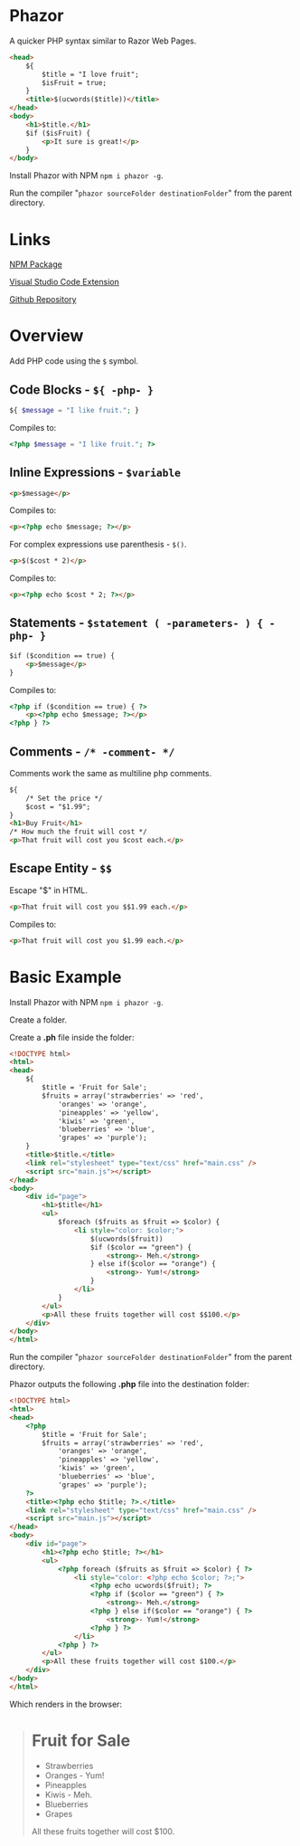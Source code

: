 # Phazor

A quicker PHP syntax similar to Razor Web Pages.

```html
<head>
    ${
        $title = "I love fruit";
        $isFruit = true;
    }
    <title>$(ucwords($title))</title>
</head>
<body>
    <h1>$title.</h1>
    $if ($isFruit) {
        <p>It sure is great!</p>
    }
</body>
```

Install Phazor with NPM ```npm i phazor -g```.

Run the compiler "```phazor sourceFolder destinationFolder```" from the parent directory.

# Links

[NPM Package](https://www.npmjs.com/package/phazor)

[Visual Studio Code Extension](https://marketplace.visualstudio.com/items?itemName=Slulego.phazor)

[Github Repository](https://github.com/Slulego/Phazor)

# Overview

Add PHP code using the `$` symbol.

## Code Blocks - `${ -php- }`

```php
${ $message = "I like fruit."; }
```

Compiles to:
```php
<?php $message = "I like fruit."; ?>
```

## Inline Expressions - `$variable`

```html
<p>$message</p>
```

Compiles to:
```html
<p><?php echo $message; ?></p>
```

For complex expressions use parenthesis - `$()`.

```html
<p>$($cost * 2)</p>
```

Compiles to:
```html
<p><?php echo $cost * 2; ?></p>
```


## Statements - `$statement ( -parameters- ) { -php- }`

```html
$if ($condition == true) {
    <p>$message</p>
}
```

Compiles to:
```html
<?php if ($condition == true) { ?>
    <p><?php echo $message; ?></p>
<?php } ?>
```

## Comments - `/* -comment- */`

Comments work the same as multiline php comments.

```html
${
    /* Set the price */
    $cost = "$1.99";
}
<h1>Buy Fruit</h1>
/* How much the fruit will cost */
<p>That fruit will cost you $cost each.</p>
```

## Escape Entity - `$$`
Escape "$" in HTML.

```html
<p>That fruit will cost you $$1.99 each.</p>
```

Compiles to:
```html
<p>That fruit will cost you $1.99 each.</p>
```

# Basic Example

Install Phazor with NPM `npm i phazor -g`.

Create a folder.

Create a **.ph** file inside the folder:

```html
<!DOCTYPE html>
<html>
<head>
    ${
        $title = 'Fruit for Sale';
        $fruits = array('strawberries' => 'red',
            'oranges' => 'orange',
            'pineapples' => 'yellow',
            'kiwis' => 'green',
            'blueberries' => 'blue',
            'grapes' => 'purple');
    }
    <title>$title.</title>
    <link rel="stylesheet" type="text/css" href="main.css" />
    <script src="main.js"></script>
</head>
<body>
    <div id="page">
        <h1>$title</h1>
        <ul>
            $foreach ($fruits as $fruit => $color) {
                <li style="color: $color;">
                    $(ucwords($fruit))
                    $if ($color == "green") {
                        <strong>- Meh.</strong>
                    } else if($color == "orange") {
                        <strong>- Yum!</strong>
                    }
                </li>
            }
        </ul>
        <p>All these fruits together will cost $$100.</p>
    </div>
</body>
</html>
```

Run the compiler "```phazor sourceFolder destinationFolder```" from the parent directory.

Phazor outputs the following **.php** file into the destination folder:

```html
<!DOCTYPE html>
<html>
<head>
    <?php 
        $title = 'Fruit for Sale';
        $fruits = array('strawberries' => 'red',
            'oranges' => 'orange',
            'pineapples' => 'yellow',
            'kiwis' => 'green',
            'blueberries' => 'blue',
            'grapes' => 'purple');
    ?>
    <title><?php echo $title; ?>.</title>
    <link rel="stylesheet" type="text/css" href="main.css" />
    <script src="main.js"></script>
</head>
<body>
    <div id="page">
        <h1><?php echo $title; ?></h1>
        <ul>
            <?php foreach ($fruits as $fruit => $color) { ?>
                <li style="color: <?php echo $color; ?>;">
                    <?php echo ucwords($fruit); ?>
                    <?php if ($color == "green") { ?>
                        <strong>- Meh.</strong>
                    <?php } else if($color == "orange") { ?>
                        <strong>- Yum!</strong>
                    <?php } ?>
                </li>
            <?php } ?>
        </ul>
        <p>All these fruits together will cost $100.</p>
    </div>
</body>
</html>
```

Which renders in the browser:

># Fruit for Sale
>- Strawberries
>- Oranges - Yum!
>- Pineapples
>- Kiwis - Meh.
>- Blueberries
>- Grapes
>
>All these fruits together will cost $100.